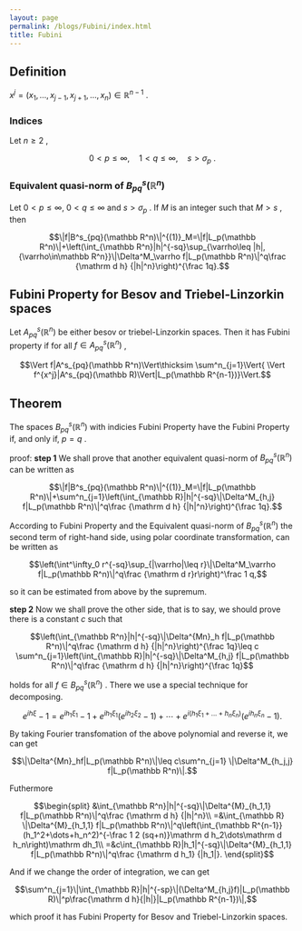 ```yaml
---
layout: page
permalink: /blogs/Fubini/index.html
title: Fubini
---
```


## Definition 
$x^j=(x_1,\dots,x_{j-1},x_{j+1},\dots,x_n)\in\mathbb R^{n-1}$ .
### Indices
Let $n\geq 2$ ,

$$0<p\leq \infty,\quad 1<q\leq \infty,\quad s>\sigma_p\ .$$

### Equivalent quasi-norm of $B^s_{pq}(\mathbb R^n)$
Let $0<p\leq\infty,\ 0<q\leq\infty$ and $s>\sigma_p$ . If $M$ is an integer such that $M>s$ , then

$$\|f|B^s_{pq}(\mathbb R^n)\|^{(1)}_M=\|f|L_p(\mathbb R^n)\|+\left(\int_{\mathbb R^n}|h|^{-sq}\sup_{\varrho\leq |h|,{\varrho\in\mathbb R^n}}\|\Delta^M_\varrho f|L_p(\mathbb R^n)\|^q\frac {\mathrm d h} {|h|^n}\right)^{\frac 1q}.$$

## Fubini Property for Besov and Triebel-Linzorkin spaces
Let $A^s_{pq}(\mathbb R^n)$ be either besov or triebel-Linzorkin spaces. Then  it has Fubini property if for all $f\in A^s_{pq}(\mathbb R^n)$ ,

$$\Vert f|A^s_{pq}(\mathbb R^n)\Vert\thicksim \sum^n_{j=1}\Vert{ \Vert f^{x^j}|A^s_{pq}(\mathbb R)\Vert|L_p(\mathbb R^{n-1})}\Vert.$$ 

## Theorem
The spaces $B^s_{pq}(\mathbb R^n)$ with indicies Fubini Property have the Fubini Property if, and only if, $p=q$ .

proof:
**step 1** We shall prove that another equivalent quasi-norm of $B^s_{pq}(\mathbb R^n)$ can be written as 

$$\|f|B^s_{pq}(\mathbb R^n)\|^{(1)}_M=\|f|L_p(\mathbb R^n)\|+\sum^n_{j=1}\left(\int_{\mathbb R}|h|^{-sq}\|\Delta^M_{h,j} f|L_p(\mathbb R^n)\|^q\frac {\mathrm d h} {|h|^n}\right)^{\frac 1q}.$$

According to Fubini Property and the Equivalent quasi-norm of $B^s_{pq}(\mathbb R^n)$ the second term of right-hand side, using polar coordinate transformation, can be written as 

$$\left(\int^\infty_0 r^{-sq}\sup_{|\varrho|\leq r}\|\Delta^M_\varrho f|L_p(\mathbb R^n)\|^q\frac {\mathrm d r}r\right)^\frac 1 q,$$

so it can be estimated from above by the supremum.

**step 2** Now we shall prove the other side, that is to say, we should prove there is a constant $c$ such that

$$\left(\int_{\mathbb R^n}|h|^{-sq}\|\Delta^{Mn}_h f|L_p(\mathbb R^n)\|^q\frac {\mathrm d h} {|h|^n}\right)^{\frac 1q}\leq c \sum^n_{j=1}\left(\int_{\mathbb R}|h|^{-sq}\|\Delta^M_{h,j} f|L_p(\mathbb R^n)\|^q\frac {\mathrm d h} {|h|^n}\right)^{\frac 1q}$$ 

holds for all $f\in B^s_{pq}(\mathbb R^n)$ .
There we use a special technique for decomposing. 

$$e^{ih\xi}-1=e^{ih_1\xi_1}-1+e^{ih_1\xi_1}(e^{ih_2\xi_2}-1)+\cdots+e^{i(h_1\xi_1+...+h_n\xi_n)}(e^{ih_n\xi_n}-1).$$ 

By taking Fourier transfomation of the above polynomial and reverse it, we can get 

$$\|\Delta^{Mn}_hf|L_p(\mathbb R^n)\|\leq c\sum^n_{j=1} \|\Delta^M_{h_j,j} f|L_p(\mathbb R^n)\|.$$

Futhermore

$$\begin{split}
&\int_{\mathbb R^n}|h|^{-sq}\|\Delta^{M}_{h_1,1} f|L_p(\mathbb R^n)\|^q\frac {\mathrm d h} {|h|^n}\\
=&\int_{\mathbb R} \|\Delta^{M}_{h_1,1} f|L_p(\mathbb R^n)\|^q\left(\int_{\mathbb R^{n-1}}(h_1^2+\dots+h_n^2)^{-\frac 1 2 (sq+n)}\mathrm d h_2\dots\mathrm d h_n\right)\mathrm dh_1\\
=&c\int_{\mathbb R}|h_1|^{-sq}\|\Delta^{M}_{h_1,1} f|L_p(\mathbb R^n)\|^q\frac {\mathrm d h_1} {|h_1|}.
\end{split}$$

And if we change the order of integration, we can get 

$$\sum^n_{j=1}\|\int_{\mathbb R}|h|^{-sp}\|(\Delta^M_{h,j}f)|L_p(\mathbb R)\|^p\frac{\mathrm d h}{|h|}|L_p(\mathbb R^{n-1})\|,$$

which proof it has Fubini Property for Besov and Triebel-Linzorkin spaces.